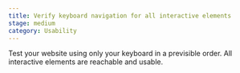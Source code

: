 ```yaml
---
title: Verify keyboard navigation for all interactive elements
stage: medium
category: Usability
---
```


Test your website using only your keyboard in a previsible order. All interactive elements are reachable and usable.
